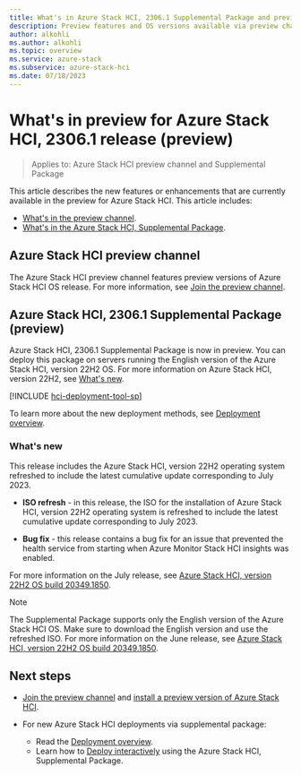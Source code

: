```yaml
---
title: What's in Azure Stack HCI, 2306.1 Supplemental Package and preview channel (preview)
description: Preview features and OS versions available via preview channel and 2306.1 supplemental package features.
author: alkohli
ms.author: alkohli
ms.topic: overview
ms.service: azure-stack
ms.subservice: azure-stack-hci
ms.date: 07/18/2023
---
```


# What's in preview for Azure Stack HCI, 2306.1 release (preview)

> Applies to: Azure Stack HCI preview channel and Supplemental Package

This article describes the new features or enhancements that are currently available in the preview for Azure Stack HCI. This article includes:

- [What's in the preview channel](#azure-stack-hci-preview-channel).
- [What's in the Azure Stack HCI, Supplemental Package](#azure-stack-hci-23061-supplemental-package-preview).

## Azure Stack HCI preview channel

The Azure Stack HCI preview channel features preview versions of Azure Stack HCI OS release. For more information, see [Join the preview channel](./preview-channel.md).

## Azure Stack HCI, 2306.1 Supplemental Package (preview)

Azure Stack HCI, 2306.1 Supplemental Package is now in preview. You can deploy this package on servers running the English version of the Azure Stack HCI, version 22H2 OS. For more information on Azure Stack HCI, version 22H2, see [What's new](../whats-new.md).

[!INCLUDE [hci-deployment-tool-sp](../../includes/hci-deployment-tool-sp.md)]

To learn more about the new deployment methods, see [Deployment overview](../deploy/deployment-tool-introduction.md).


### What's new

This release includes the Azure Stack HCI, version 22H2 operating system refreshed to include the latest cumulative update corresponding to July 2023.

- **ISO refresh** - in this release, the ISO for the installation of Azure Stack HCI, version 22H2 operating system is refreshed to include the latest cumulative update corresponding to July 2023.

- **Bug fix** - this release contains a bug fix for an issue that prevented the health service from starting when Azure Monitor Stack HCI insights was enabled.

For more information on the July release, see [Azure Stack HCI, version 22H2 OS build 20349.1850](../release-information.md#azure-stack-hci-version-22h2-os-build-20349).

> [!NOTE]
> The Supplemental Package supports only the English version of the Azure Stack HCI OS. Make sure to download the English version and use the refreshed ISO. For more information on the June release, see [Azure Stack HCI, version 22H2 OS build 20349.1850](../release-information.md#azure-stack-hci-version-22h2-os-build-20349).

## Next steps

- [Join the preview channel](./preview-channel.md) and [install a preview version of Azure Stack HCI](./install-preview-version.md).

- For new Azure Stack HCI deployments via supplemental package:
    - Read the [Deployment overview](../deploy/deployment-tool-introduction.md).
    - Learn how to [Deploy interactively](../deploy/deployment-tool-new-file.md) using the Azure Stack HCI, Supplemental Package.